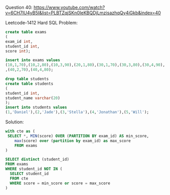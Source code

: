 Question 40:
https://www.youtube.com/watch?v=6CH7IU4yB5I&list=PLBTZqjSKn0IeKBQDjLmzisazhqQy4iGkb&index=40



Leetcode-1412 Hard SQL Problem:

```sql
create table exams
(
exam_id int,
student_id int,
score int);

insert into exams values
(10,1,70),(10,2,80),(10,3,90),(20,1,80),(30,1,70),(30,3,80),(30,4,90),(40,1,60)
,(40,2,70),(40,4,80);

drop table students
create table students
(
student_id int,
student_name varchar(20)
);
insert into students values
(1,'Daniel'),(2,'Jade'),(3,'Stella'),(4,'Jonathan'),(5,'Will');
```


Solution:

```sql
with cte as (
 SELECT *, MIN(score) OVER (PARTITION BY exam_id) AS min_score,
    max(score) over (partition by exam_id) as max_score
    FROM exams
)

SELECT distinct (student_id)
FROM exams
WHERE student_id NOT IN (
  SELECT student_id
  FROM cte
  WHERE score = min_score or score = max_score
)
```